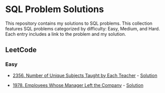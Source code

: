 # SQL Problem Solutions

This repository contains my solutions to SQL problems. This collection features SQL problems categorized by difficulty: Easy, Medium, and Hard. Each entry includes a link to the problem and my solution.

## LeetCode

### Easy

- [2356. Number of Unique Subjects Taught by Each Teacher](https://leetcode.com/problems/number-of-unique-subjects-taught-by-each-teacher/description/) - [Solution](001.sql)

- [1978. Employees Whose Manager Left the Company](https://leetcode.com/problems/employees-whose-manager-left-the-company/) - [Solution](002.sql)
